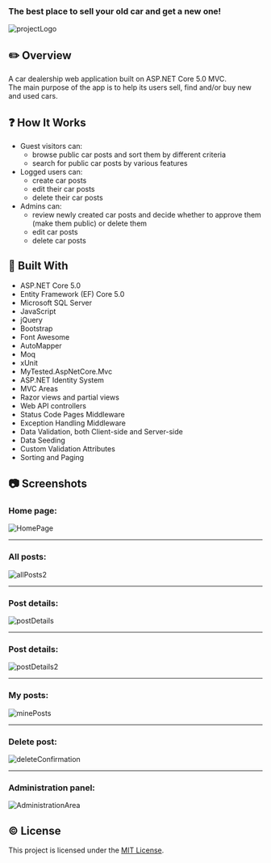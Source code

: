 ### The best place to sell your old car and get a new one! ###

![projectLogo](https://user-images.githubusercontent.com/63113578/213933827-54cd90a6-e9a7-4638-b94d-43af089e8ce2.png)

## :pencil2: Overview ##
A car dealership web application built on ASP.NET Core 5.0 MVC.
<br/>The main purpose of the app is to help its users sell, find and/or buy new and used cars.

## :question: How It Works ##
* Guest visitors can:
  * browse public car posts and sort them by different criteria
  * search for public car posts by various features
* Logged users can:
  * create car posts
  * edit their car posts
  * delete their car posts
* Admins can:
  * review newly created car posts and decide whether to approve them (make them public) or delete them
  * edit car posts
  * delete car posts
  
## :hammer: Built With ##
* ASP.NET Core 5.0
* Entity Framework (EF) Core 5.0
* Microsoft SQL Server
* JavaScript
* jQuery
* Bootstrap
* Font Awesome
* AutoMapper
* Moq
* xUnit
* MyTested.AspNetCore.Mvc
* ASP.NET Identity System
* MVC Areas
* Razor views and partial views
* Web API controllers
* Status Code Pages Middleware
* Exception Handling Middleware
* Data Validation, both Client-side and Server-side
* Data Seeding
* Custom Validation Attributes
* Sorting and Paging

## :camera: Screenshots ##
### **Home page:** ###
![HomePage](https://user-images.githubusercontent.com/63113578/214080469-c0cf723b-54b3-450b-a23c-c12b34560688.jpg "home page sc")
___
### **All posts:** ###
![allPosts2](https://user-images.githubusercontent.com/63113578/214082372-0e2cefdf-688a-4873-af51-f89636ed2630.jpg "all posts sc2")
___
### **Post details:** ###
![postDetails](https://user-images.githubusercontent.com/63113578/214084408-b1edf186-dc75-49eb-a905-907cde05f8b7.jpg "post details sc")
___
### **Post details:** ###
![postDetails2](https://user-images.githubusercontent.com/63113578/214085008-9c2bc833-dc81-4d52-971f-91f3fbe19166.jpg "post details sc2")
___
### **My posts:** ###
![minePosts](https://user-images.githubusercontent.com/63113578/214085576-dbb78e9d-5201-425d-980b-e4194d41a0ca.jpg "mine posts sc")
___
### **Delete post:** ###
![deleteConfirmation](https://user-images.githubusercontent.com/63113578/214085804-7367a066-7b4d-408d-b42f-5cc4d69f00d3.jpg "delete post sc")
___
### **Administration panel:** ###
![AdministrationArea](https://user-images.githubusercontent.com/63113578/214086114-66b1f52f-76eb-4248-959d-a85e7a090c6b.jpg "administration area sc")

## :copyright: License ##
This project is licensed under the [MIT License](https://github.com/nikolaymihov/MyCarDealershipProject/blob/main/LICENSE "MIT License").
